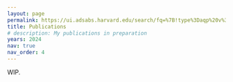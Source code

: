```yaml
---
layout: page
permalink: https://ui.adsabs.harvard.edu/search/fq=%7B!type%3Daqp%20v%3D%24fq_database%7D&fq_database=(database%3Aastronomy%20OR%20database%3Aphysics)&q=%20author%3A%22Tzanidakis%22&sort=date%20desc%2C%20bibcode%20desc&p_=0
title: Publications
# description: My publications in preparation
years: 2024
nav: true
nav_order: 4
---
```

WIP.
